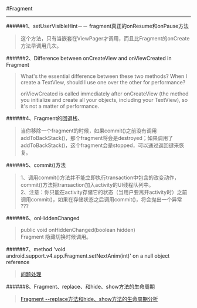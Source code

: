 #Fragment<hr>
######1、setUserVisibleHint－－ fragment真正的onResume和onPause方法
>这个方法，只有当嵌套在ViewPager才调用，而且比Fragment的onCreate方法早调用几次。

######2、Difference between onCreateView and onViewCreated in Fragment


>What's the essential difference between these two methods? When I create a TextView, should I use one over the other for performance?
>
>onViewCreated is called immediately after onCreateView (the method you initialize and create all your objects, including your TextView), so it's not a matter of performance.

######4、Fragment的回退栈、
>当你移除一个fragment的时候，如果commit()之前没有调用addToBackStack()，那个fragment将会是destroyed；如果调用了addToBackStack()，这个fragment会是stopped，可以通过返回键来恢复。

######5、commit()方法
>1、调用commit()方法并不能立即执行transaction中包含的改变动作，commit()方法把transaction加入activity的UI线程队列中。<br>
2、注意：你只能在activity存储它的状态（当用户要离开activity时）之前调用commit()，如果在存储状态之后调用commit()，将会抛出一个异常 ???

######6、onHiddenChanged
>public void onHiddenChanged(boolean hidden)<br>
>Fragment 隐藏切换时候调用。

######7、method 'void android.support.v4.app.Fragment.setNextAnim(int)' on a null object reference
><a href="https://www.cnblogs.com/hixin/p/4427276.html">问题处理</a>

######8、Fragment、replace、和hide、show方法的生命周期
><a href="http://blog.csdn.net/tiantaiaiqing/article/details/79527350">Fragment --replace方法和hide、show方法的生命周期分析</a>